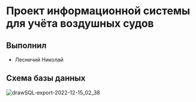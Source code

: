 # Проект информационной системы для учёта воздушных судов

## Выполнил
* Лесничий Николай


## Схема базы данных
![drawSQL-export-2022-12-15_02_38](https://user-images.githubusercontent.com/120278037/207739536-c12c5ecb-887e-4814-8626-50f1c53dcd94.png)
